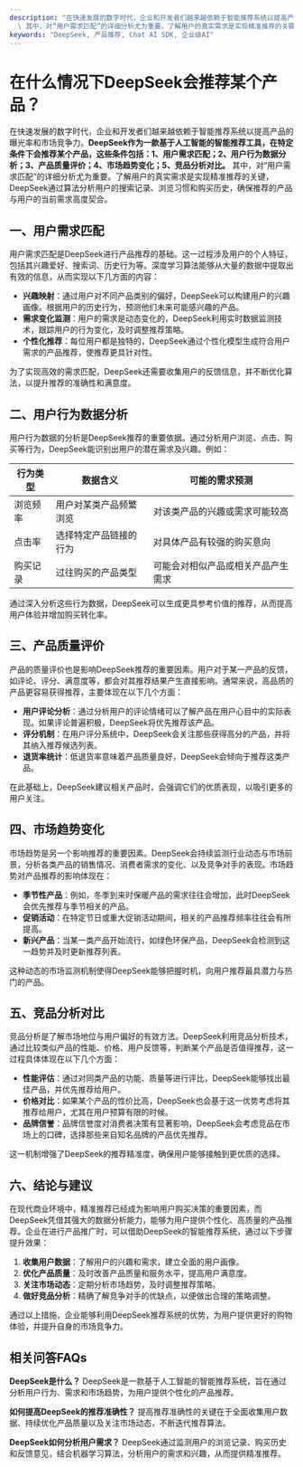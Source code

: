 ```yaml
---
description: "在快速发展的数字时代，企业和开发者们越来越依赖于智能推荐系统以提高产品的曝光率和市场竞争力。**DeepSeek作为一款基于人工智能的智能推荐工具，在特定条件下会推荐某个产品，这些条件包括：1、用户需求匹配；2、用户行为数据分析；3、产品质量评价；4、市场趋势变化；5、竞品分析对比。**\
  \ 其中，对“用户需求匹配”的详细分析尤为重要。了解用户的真实需求是实现精准推荐的关键，DeepSeek通过算法分析用户的搜索记录、浏览习惯和购买历史，确保推荐的产品与用户的当前需求高度契合。"
keywords: "DeepSeek, 产品推荐, Chat AI SDK, 企业级AI"
---
```

# 在什么情况下DeepSeek会推荐某个产品？

在快速发展的数字时代，企业和开发者们越来越依赖于智能推荐系统以提高产品的曝光率和市场竞争力。**DeepSeek作为一款基于人工智能的智能推荐工具，在特定条件下会推荐某个产品，这些条件包括：1、用户需求匹配；2、用户行为数据分析；3、产品质量评价；4、市场趋势变化；5、竞品分析对比。** 其中，对“用户需求匹配”的详细分析尤为重要。了解用户的真实需求是实现精准推荐的关键，DeepSeek通过算法分析用户的搜索记录、浏览习惯和购买历史，确保推荐的产品与用户的当前需求高度契合。

## **一、用户需求匹配**

用户需求匹配是DeepSeek进行产品推荐的基础。这一过程涉及用户的个人特征，包括其兴趣爱好、搜索词、历史行为等。深度学习算法能够从大量的数据中提取出有效的信息，从而实现以下几方面的内容：

- **兴趣映射**：通过用户对不同产品类别的偏好，DeepSeek可以构建用户的兴趣画像。根据用户的历史行为，预测他们未来可能感兴趣的产品。
- **需求变化监测**：用户的需求是动态变化的，DeepSeek利用实时数据监测技术，跟踪用户的行为变化，及时调整推荐策略。
- **个性化推荐**：每位用户都是独特的，DeepSeek通过个性化模型生成符合用户需求的产品推荐，使推荐更具针对性。

为了实现高效的需求匹配，DeepSeek还需要收集用户的反馈信息，并不断优化算法，以提升推荐的准确性和满意度。

## **二、用户行为数据分析**

用户行为数据的分析是DeepSeek推荐的重要依据。通过分析用户浏览、点击、购买等行为，DeepSeek能识别出用户的潜在需求及兴趣。例如：

| 行为类型   | 数据含义           | 可能的需求预测                         |
|------------|-------------------|---------------------------------------|
| 浏览频率   | 用户对某类产品频繁浏览 | 对该类产品的兴趣或需求可能较高        |
| 点击率     | 选择特定产品链接的行为 | 对具体产品有较强的购买意向            |
| 购买记录   | 过往购买的产品类型   | 可能会对相似产品或相关产品产生需求      |

通过深入分析这些行为数据，DeepSeek可以生成更具参考价值的推荐，从而提高用户体验并增加购买转化率。

## **三、产品质量评价**

产品的质量评价也是影响DeepSeek推荐的重要因素。用户对于某一产品的反馈，如评论、评分、满意度等，都会对其推荐结果产生直接影响。通常来说，高品质的产品更容易获得推荐，主要体现在以下几个方面：

- **用户评论分析**：通过分析用户的评论情绪可以了解产品在用户心目中的实际表现。如果评论普遍积极，DeepSeek将优先推荐该产品。
- **评分机制**：在用户评分系统中，DeepSeek会关注那些获得高分的产品，并将其纳入推荐候选列表。
- **退货率统计**：低退货率意味着产品质量良好，DeepSeek会倾向于推荐这类产品。

在此基础上，DeepSeek建议相关产品时，会强调它们的优质表现，以吸引更多的用户关注。

## **四、市场趋势变化**

市场趋势是另一个影响推荐的重要因素。DeepSeek会持续监测行业动态与市场前景，分析各类产品的销售情况、消费者需求的变化、以及竞争对手的表现。市场趋势对产品推荐的影响体现在：

- **季节性产品**：例如，冬季到来时保暖产品的需求往往会增加，此时DeepSeek会优先推荐与季节相关的产品。
- **促销活动**：在特定节日或重大促销活动期间，相关的产品推荐频率往往会有所提高。
- **新兴产品**：当某一类产品开始流行，如绿色环保产品，DeepSeek会检测到这一趋势并及时更新推荐列表。

这种动态的市场监测机制使得DeepSeek能够把握时机，向用户推荐最具潜力与热门的产品。

## **五、竞品分析对比**

竞品分析是了解市场地位与用户偏好的有效方法。DeepSeek利用竞品分析技术，通过比较类似产品的性能、价格、用户反馈等，判断某个产品是否值得推荐，这一过程具体体现在以下几个方面：

- **性能评估**：通过对同类产品的功能、质量等进行评比，DeepSeek能够找出最佳产品，并优先推荐给用户。
- **价格对比**：如果某个产品的性价比高，DeepSeek也会基于这一优势考虑将其推荐给用户，尤其在用户预算有限的时候。
- **品牌信誉**：品牌信誉度对消费者决策有显著影响，DeepSeek会考虑竞品在市场上的口碑，选择那些来自知名品牌的产品优先推荐。

这一机制增强了DeepSeek的推荐精准度，确保用户能够接触到更优质的选择。

## **六、结论与建议**

在现代商业环境中，精准推荐已经成为影响用户购买决策的重要因素，而DeepSeek凭借其强大的数据分析能力，能够为用户提供个性化、高质量的产品推荐。企业在进行产品推广时，可以借助DeepSeek的智能推荐系统，通过以下步骤提升效果：

1. **收集用户数据**：了解用户的兴趣和需求，建立全面的用户画像。
2. **优化产品质量**：及时改善产品质量和服务水平，提高用户满意度。
3. **关注市场动态**：定期分析市场趋势，及时调整推荐策略。
4. **做好竞品分析**：精确了解竞争对手的优缺点，以便做出合理的策略调整。

通过以上措施，企业能够利用DeepSeek推荐系统的优势，为用户提供更好的购物体验，并提升自身的市场竞争力。

## **相关问答FAQs**

**DeepSeek是什么？**
DeepSeek是一款基于人工智能的智能推荐系统，旨在通过分析用户行为、需求和市场趋势，为用户提供个性化的产品推荐。

**如何提高DeepSeek的推荐准确性？**
提高推荐准确性的关键在于全面收集用户数据、持续优化产品质量以及关注市场动态，不断迭代推荐算法。

**DeepSeek如何分析用户需求？**
DeepSeek通过监测用户的浏览记录、购买历史和反馈意见，结合机器学习算法，分析用户的需求和兴趣，从而提供精准推荐。
